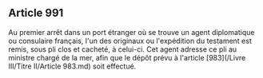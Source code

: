 Article 991
----
Au premier arrêt dans un port étranger où se trouve un agent diplomatique ou
consulaire français, l'un des originaux ou l'expédition du testament est remis,
sous pli clos et cacheté, à celui-ci. Cet agent adresse ce pli au ministre
chargé de la mer, afin que le dépôt prévu à l'article [983](/Livre III/Titre II/Article 983.md) soit effectué.
